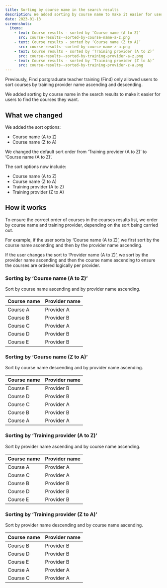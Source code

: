 ```yaml
---
title: Sorting by course name in the search results
description: We added sorting by course name to make it easier for users to find the courses they want
date: 2023-01-13
screenshots:
  items:
    - text: Course results - sorted by ‘Course name (A to Z)’
      src: course-results--sorted-by-course-name-a-z.png
    - text: Course results - sorted by ‘Course name (Z to A)’
      src: course-results--sorted-by-course-name-z-a.png
    - text: Course results - sorted by ‘Training provider (A to Z)’
      src: course-results--sorted-by-training-provider-a-z.png
    - text: Course results - sorted by ‘Training provider (Z to A)’
      src: course-results--sorted-by-training-provider-z-a.png
---
```


Previously, Find postgraduate teacher training (Find) only allowed users to sort courses by training provider name ascending and descending.

We added sorting by course name in the search results to make it easier for users to find the courses they want.

## What we changed

We added the sort options:

- Course name (A to Z)
- Course name (Z to A)

We changed the default sort order from ‘Training provider (A to Z)’ to ‘Course name (A to Z)’.

The sort options now include:

- Course name (A to Z)
- Course name (Z to A)
- Training provider (A to Z)
- Training provider (Z to A)

## How it works

To ensure the correct order of courses in the courses results list, we order by course name and training provider, depending on the sort being carried out.

For example, if the user sorts by ‘Course name (A to Z)’, we first sort by the course name ascending and then by the provider name ascending.

If the user changes the sort to ‘Provider name (A to Z)’, we sort by the provider name ascending and then the course name ascending to ensure the courses are ordered logically per provider.

###  Sorting by ‘Course name (A to Z)’

Sort by course name ascending and by provider name ascending.

| Course name | Provider name |
| ----------- | ------------- |
| Course A | Provider A |
| Course B | Provider B |
| Course C | Provider A |
| Course D | Provider B |
| Course E | Provider B |

### Sorting by ‘Course name (Z to A)’

Sort by course name descending and by provider name ascending.

| Course name | Provider name |
| ----------- | ------------- |
| Course E | Provider B |
| Course D | Provider B |
| Course C | Provider A |
| Course B | Provider B |
| Course A | Provider A |

### Sorting by ‘Training provider (A to Z)’

Sort by provider name ascending and by course name ascending.

| Course name | Provider name |
| ----------- | ------------- |
| Course A | Provider A |
| Course C | Provider A |
| Course B | Provider B |
| Course D | Provider B |
| Course E | Provider B |

### Sorting by ‘Training provider (Z to A)’

Sort by provider name descending and by course name ascending.

| Course name | Provider name |
| ----------- | ------------- |
| Course B | Provider B |
| Course D | Provider B |
| Course E | Provider B |
| Course A | Provider A |
| Course C | Provider A |
